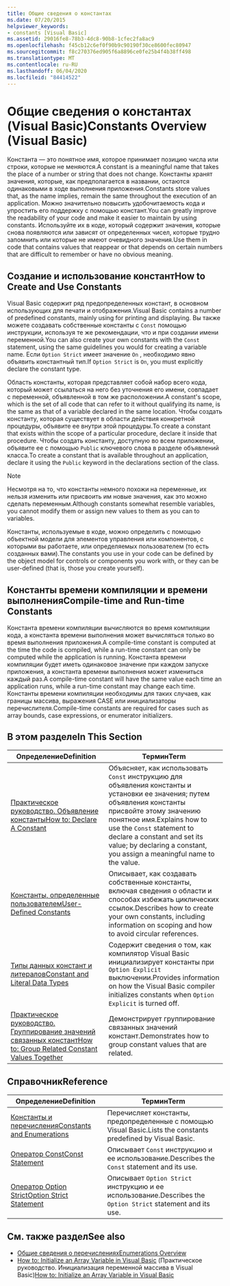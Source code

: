 ```yaml
---
title: Общие сведения о константах
ms.date: 07/20/2015
helpviewer_keywords:
- constants [Visual Basic]
ms.assetid: 29016fe8-78b3-4dc8-90b8-1cfec2fa8ac9
ms.openlocfilehash: f45cb12c6ef0f90b9c90190f30ce8600fec80947
ms.sourcegitcommit: f8c270376ed905f6a8896ce0fe25b4f4b38ff498
ms.translationtype: MT
ms.contentlocale: ru-RU
ms.lasthandoff: 06/04/2020
ms.locfileid: "84414522"
---
```

# <a name="constants-overview-visual-basic"></a><span data-ttu-id="ccd7e-102">Общие сведения о константах (Visual Basic)</span><span class="sxs-lookup"><span data-stu-id="ccd7e-102">Constants Overview (Visual Basic)</span></span>
<span data-ttu-id="ccd7e-103">Константа — это понятное имя, которое принимает позицию числа или строки, которые не меняются.</span><span class="sxs-lookup"><span data-stu-id="ccd7e-103">A constant is a meaningful name that takes the place of a number or string that does not change.</span></span> <span data-ttu-id="ccd7e-104">Константы хранят значения, которые, как предполагается в названии, остаются одинаковыми в ходе выполнения приложения.</span><span class="sxs-lookup"><span data-stu-id="ccd7e-104">Constants store values that, as the name implies, remain the same throughout the execution of an application.</span></span> <span data-ttu-id="ccd7e-105">Можно значительно повысить удобочитаемость кода и упростить его поддержку с помощью констант.</span><span class="sxs-lookup"><span data-stu-id="ccd7e-105">You can greatly improve the readability of your code and make it easier to maintain by using constants.</span></span> <span data-ttu-id="ccd7e-106">Используйте их в коде, который содержит значения, которые снова появляются или зависят от определенных чисел, которые трудно запомнить или которые не имеют очевидного значения.</span><span class="sxs-lookup"><span data-stu-id="ccd7e-106">Use them in code that contains values that reappear or that depends on certain numbers that are difficult to remember or have no obvious meaning.</span></span>  
  
## <a name="how-to-create-and-use-constants"></a><span data-ttu-id="ccd7e-107">Создание и использование констант</span><span class="sxs-lookup"><span data-stu-id="ccd7e-107">How to Create and Use Constants</span></span>  
 <span data-ttu-id="ccd7e-108">Visual Basic содержит ряд предопределенных констант, в основном использующих для печати и отображения.</span><span class="sxs-lookup"><span data-stu-id="ccd7e-108">Visual Basic contains a number of predefined constants, mainly using for printing and displaying.</span></span> <span data-ttu-id="ccd7e-109">Вы также можете создавать собственные константы с `Const` помощью инструкции, используя те же рекомендации, что и при создании имени переменной.</span><span class="sxs-lookup"><span data-stu-id="ccd7e-109">You can also create your own constants with the `Const` statement, using the same guidelines you would for creating a variable name.</span></span> <span data-ttu-id="ccd7e-110">Если `Option Strict` имеет значение `On` , необходимо явно объявить константный тип.</span><span class="sxs-lookup"><span data-stu-id="ccd7e-110">If `Option Strict` is `On`, you must explicitly declare the constant type.</span></span>  
  
 <span data-ttu-id="ccd7e-111">Область константы, которая представляет собой набор всего кода, который может ссылаться на него без уточнения его имени, совпадает с переменной, объявленной в том же расположении.</span><span class="sxs-lookup"><span data-stu-id="ccd7e-111">A constant's scope, which is the set of all code that can refer to it without qualifying its name, is the same as that of a variable declared in the same location.</span></span> <span data-ttu-id="ccd7e-112">Чтобы создать константу, которая существует в области действия конкретной процедуры, объявите ее внутри этой процедуры.</span><span class="sxs-lookup"><span data-stu-id="ccd7e-112">To create a constant that exists within the scope of a particular procedure, declare it inside that procedure.</span></span> <span data-ttu-id="ccd7e-113">Чтобы создать константу, доступную во всем приложении, объявите ее с помощью `Public` ключевого слова в разделе объявлений класса.</span><span class="sxs-lookup"><span data-stu-id="ccd7e-113">To create a constant that is available throughout an application, declare it using the `Public` keyword in the declarations section of the class.</span></span>  
  
> [!NOTE]
> <span data-ttu-id="ccd7e-114">Несмотря на то, что константы немного похожи на переменные, их нельзя изменить или присвоить им новые значения, как это можно сделать переменным.</span><span class="sxs-lookup"><span data-stu-id="ccd7e-114">Although constants somewhat resemble variables, you cannot modify them or assign new values to them as you can to variables.</span></span>  
  
 <span data-ttu-id="ccd7e-115">Константы, используемые в коде, можно определить с помощью объектной модели для элементов управления или компонентов, с которыми вы работаете, или определяемых пользователем (то есть созданных вами).</span><span class="sxs-lookup"><span data-stu-id="ccd7e-115">The constants you use in your code can be defined by the object model for controls or components you work with, or they can be user-defined (that is, those you create yourself).</span></span>  
  
## <a name="compile-time-and-run-time-constants"></a><span data-ttu-id="ccd7e-116">Константы времени компиляции и времени выполнения</span><span class="sxs-lookup"><span data-stu-id="ccd7e-116">Compile-time and Run-time Constants</span></span>  
 <span data-ttu-id="ccd7e-117">Константа времени компиляции вычисляются во время компиляции кода, а константа времени выполнения может вычисляться только во время выполнения приложения.</span><span class="sxs-lookup"><span data-stu-id="ccd7e-117">A compile-time constant is computed at the time the code is compiled, while a run-time constant can only be computed while the application is running.</span></span> <span data-ttu-id="ccd7e-118">Константа времени компиляции будет иметь одинаковое значение при каждом запуске приложения, а константа времени выполнения может измениться каждый раз.</span><span class="sxs-lookup"><span data-stu-id="ccd7e-118">A compile-time constant will have the same value each time an application runs, while a run-time constant may change each time.</span></span> <span data-ttu-id="ccd7e-119">Константы времени компиляции необходимы для таких случаев, как границы массива, выражения CASE или инициализаторы перечислителя.</span><span class="sxs-lookup"><span data-stu-id="ccd7e-119">Compile-time constants are required for cases such as array bounds, case expressions, or enumerator initializers.</span></span>  
  
## <a name="in-this-section"></a><span data-ttu-id="ccd7e-120">В этом разделе</span><span class="sxs-lookup"><span data-stu-id="ccd7e-120">In This Section</span></span>  
  
|<span data-ttu-id="ccd7e-121">Определение</span><span class="sxs-lookup"><span data-stu-id="ccd7e-121">Definition</span></span>|<span data-ttu-id="ccd7e-122">Термин</span><span class="sxs-lookup"><span data-stu-id="ccd7e-122">Term</span></span>|  
|---|---|  
|[<span data-ttu-id="ccd7e-123">Практическое руководство. Объявление константы</span><span class="sxs-lookup"><span data-stu-id="ccd7e-123">How to: Declare A Constant</span></span>](how-to-declare-a-constant.md)|<span data-ttu-id="ccd7e-124">Объясняет, как использовать `Const` инструкцию для объявления константы и установки ее значения; путем объявления константы присвойте этому значению понятное имя.</span><span class="sxs-lookup"><span data-stu-id="ccd7e-124">Explains how to use the `Const` statement to declare a constant and set its value; by declaring a constant, you assign a meaningful name to the value.</span></span>|  
|[<span data-ttu-id="ccd7e-125">Константы, определенные пользователем</span><span class="sxs-lookup"><span data-stu-id="ccd7e-125">User-Defined Constants</span></span>](user-defined-constants.md)|<span data-ttu-id="ccd7e-126">Описывает, как создавать собственные константы, включая сведения о области и способах избежать циклических ссылок.</span><span class="sxs-lookup"><span data-stu-id="ccd7e-126">Describes how to create your own constants, including information on scoping and how to avoid circular references.</span></span>|  
|[<span data-ttu-id="ccd7e-127">Типы данных констант и литералов</span><span class="sxs-lookup"><span data-stu-id="ccd7e-127">Constant and Literal Data Types</span></span>](constant-and-literal-data-types.md)|<span data-ttu-id="ccd7e-128">Содержит сведения о том, как компилятор Visual Basic инициализирует константы при `Option Explicit` выключении.</span><span class="sxs-lookup"><span data-stu-id="ccd7e-128">Provides information on how the Visual Basic compiler initializes constants when `Option Explicit` is turned off.</span></span>|  
|[<span data-ttu-id="ccd7e-129">Практическое руководство. Группирование значений связанных констант</span><span class="sxs-lookup"><span data-stu-id="ccd7e-129">How to: Group Related Constant Values Together</span></span>](how-to-group-related-constant-values-together.md)|<span data-ttu-id="ccd7e-130">Демонстрирует группирование связанных значений констант.</span><span class="sxs-lookup"><span data-stu-id="ccd7e-130">Demonstrates how to group constant values that are related.</span></span>|  
  
## <a name="reference"></a><span data-ttu-id="ccd7e-131">Справочник</span><span class="sxs-lookup"><span data-stu-id="ccd7e-131">Reference</span></span>  
  
|<span data-ttu-id="ccd7e-132">Определение</span><span class="sxs-lookup"><span data-stu-id="ccd7e-132">Definition</span></span>|<span data-ttu-id="ccd7e-133">Термин</span><span class="sxs-lookup"><span data-stu-id="ccd7e-133">Term</span></span>|  
|---|---|  
|[<span data-ttu-id="ccd7e-134">Константы и перечисления</span><span class="sxs-lookup"><span data-stu-id="ccd7e-134">Constants and Enumerations</span></span>](../../../language-reference/constants-and-enumerations.md)|<span data-ttu-id="ccd7e-135">Перечисляет константы, предопределенные с помощью Visual Basic.</span><span class="sxs-lookup"><span data-stu-id="ccd7e-135">Lists the constants predefined by Visual Basic.</span></span>|  
|[<span data-ttu-id="ccd7e-136">Оператор Const</span><span class="sxs-lookup"><span data-stu-id="ccd7e-136">Const Statement</span></span>](../../../language-reference/statements/const-statement.md)|<span data-ttu-id="ccd7e-137">Описывает `Const` инструкцию и ее использование.</span><span class="sxs-lookup"><span data-stu-id="ccd7e-137">Describes the `Const` statement and its use.</span></span>|  
|[<span data-ttu-id="ccd7e-138">Оператор Option Strict</span><span class="sxs-lookup"><span data-stu-id="ccd7e-138">Option Strict Statement</span></span>](../../../language-reference/statements/option-strict-statement.md)|<span data-ttu-id="ccd7e-139">Описывает `Option Strict` инструкцию и ее использование.</span><span class="sxs-lookup"><span data-stu-id="ccd7e-139">Describes the `Option Strict` statement and its use.</span></span>|  
  
## <a name="see-also"></a><span data-ttu-id="ccd7e-140">См. также раздел</span><span class="sxs-lookup"><span data-stu-id="ccd7e-140">See also</span></span>

- [<span data-ttu-id="ccd7e-141">Общие сведения о перечислениях</span><span class="sxs-lookup"><span data-stu-id="ccd7e-141">Enumerations Overview</span></span>](enumerations-overview.md)
- <span data-ttu-id="ccd7e-142">[How to: Initialize an Array Variable in Visual Basic](../arrays/how-to-initialize-an-array-variable.md) (Практическое руководство. Инициализация переменной массива в Visual Basic)</span><span class="sxs-lookup"><span data-stu-id="ccd7e-142">[How to: Initialize an Array Variable in Visual Basic](../arrays/how-to-initialize-an-array-variable.md)</span></span>
